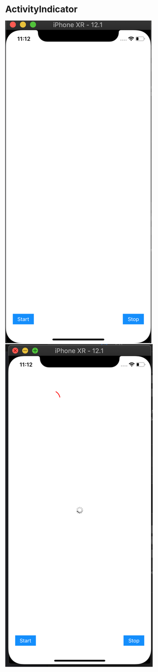 # ActivityIndicator
![](https://github.com/ashishvpatel123/ActivityIndicator/blob/master/Screen%20Shot%202019-02-25%20at%2011.12.30%20AM.png)
![](https://github.com/ashishvpatel123/ActivityIndicator/blob/master/Screen%20Shot%202019-02-25%20at%2011.12.42%20AM.png)
